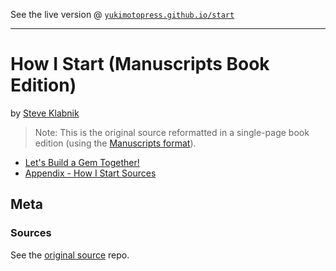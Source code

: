 See the live version @ [`yukimotopress.github.io/start`](http://yukimotopress.github.io/start)

---

# How I Start (Manuscripts Book Edition)

by [Steve Klabnik](https://github.com/steveklabnik)


> Note: This is the original source reformatted in a single-page book edition
>  (using the [Manuscripts format](http://manuscripts.github.io)).


- [Let's Build a Gem Together!](index.md)
- [Appendix - How I Start Sources](sources.md)



## Meta

### Sources

See the [original source](https://github.com/howistart/howistart/tree/master/ruby) repo.

